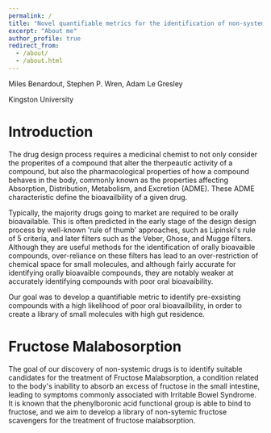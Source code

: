 ```yaml
---
permalink: /
title: "Novel quantifiable metrics for the identification of non-systemic small drugs"
excerpt: "About me"
author_profile: true
redirect_from: 
  - /about/
  - /about.html
---
```


Miles Benardout, Stephen P. Wren, Adam Le Gresley

Kingston University

Introduction
======
The drug design process requires a medicinal chemist to not only consider the properites of a compound that alter the therpeautic activity of a compound, but also the pharmacological properties of how a compound behaves in the body, commonly known as the properties affecting Absorption, Distribution, Metabolism, and Excretion (ADME). These ADME characteristic define the bioavailbility of a given drug.

Typically, the majority drugs going to market are required to be orally bioavailable. This is often predicted in the early stage of the design design process by well-known 'rule of thumb' approaches, such as Lipinski's rule of 5 criteria, and later filters such as the Veber, Ghose, and Mugge filters. Although they are useful methods for the identification of orally bioavaible compounds, over-reliance on these filters has lead to an over-restriction of chemical space for small molecules, and although fairly accurate for identifying orally bioavaible compounds, they are notably weaker at accurately identifying compounds with poor oral bioavaibility.

Our goal was to develop a quantifiable metric to identify pre-exsisting compounds with a high likelihood of poor oral bioavailbility, in order to create a library of small molecules with high gut residence.

Fructose Malabosorption
======
The goal of our discovery of non-systemic drugs is to identify suitable candidates for the treatment of Fructose Malabsorption, a condition related to the body's inability to absorb an excess of fructose in the small intestine, leading to symptoms commonly associated with Irritable Bowel Syndrome. It is known that the phenylboronic acid functional group is able to bind to fructose, and we aim to develop a library of non-sytemic fructose scavengers for the treatment of fructose malabsorption.
